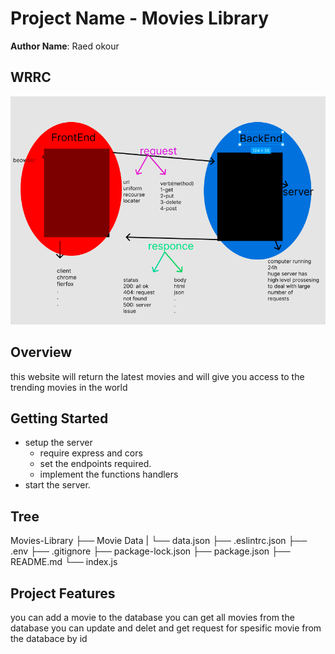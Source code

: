 # Project Name - Movies Library

**Author Name**: Raed okour

## WRRC

![WRRC](./WRRC.png)

## Overview
this website will return the latest movies and will give you access to the trending movies in the world

## Getting Started

- setup the server 
  - require express and cors
  - set the endpoints required.
  - implement the functions handlers 
- start the server. 

## Tree
Movies-Library
   ├── Movie Data
   |     └── data.json
   ├── .eslintrc.json
   ├── .env
   ├── .gitignore
   ├── package-lock.json
   ├── package.json
   ├── README.md
   └── index.js

## Project Features
you can add a movie to the database 
you can get all movies from the database
you can update and delet and get request for spesific movie from the databace by id